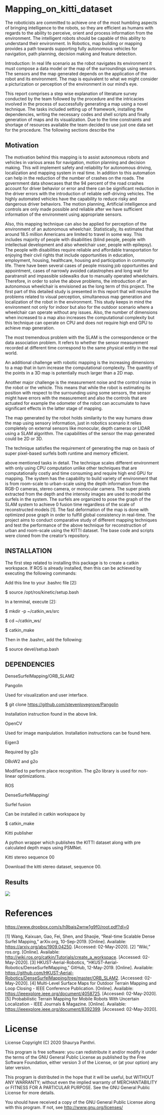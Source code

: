 # Mapping_on_kitti_dataset
The roboticists are committed to achieve one of the most humbling aspects of bringing intelligence to the robots, so they are efficient as humans with regards to the ability to perceive, orient and process information from the environment. The intelligent robots should be capable of this ability to understand their environment. In Robotics, map building or mapping provides a path towards supporting fully autonomous vehicles for navigation, path planning, decision making and feature detection. 

Introduction: In real life scenario as the robot navigates its environment it must compose a data model or the map of the surroundings using sensors. The sensors and the map generated depends on the application of the robot and its environment. The map is equivalent to what we might consider a picturization or perception of the environment in our mind’s eye.  

This report comprises a step wise explanation of literature survey conducted by the team followed by the procedure and the intricacies involved in the process of successfully generating a map using a novel technique. The tasks included setting up of framework, installing the dependencies, writing the necessary codes and shell scripts and finally generation of maps and its visualization. Due to the time constraints and shortage of resources available the team decided to use just one data set for the procedure. The following sections describe the  

## Motivation 

The motivation behind this mapping is to assist autonomous robots and vehicles in various areas for navigation, motion planning and decision making. This will implement safety and reliability for autonomous driving, localization and mapping system in real time. In addition to this automation can help in the reduction of the number of crashes on the roads. The government data showcases that the 94 percent of the road crashes account for driver behavior or error and there can be significant reduction in the driver errors with the introduction of reliable self-driving vehicles. The highly automated vehicles have the capability to reduce risky and dangerous driver behaviors. The motion planning, Artificial intelligence and controls are only made possible and reliable after we have sufficient information of the environment using appropriate sensors.  

Also, this mapping technique can also be applied for perception of the environment of an autonomous wheelchair. Statistically, its estimated that around 18.5 million Americans are limited to travel in some way. This includes majority of people with disabilities (blind people, people with intellectual development and also wheelchair user, people with epilepsy). The people with disabilities require reliable and affordable transportation for enjoying their civil rights that include opportunities in education, employment, housing, healthcare, housing and participation in community life. There have been several cases of people missing job opportunities and appointment, cases of narrowly avoided catastrophes and long wait for paratransit and impassible sidewalks due to manually operated wheelchairs. Therefore, in order to solve the above problems, the introduction of an autonomous wheelchair is envisioned as the long term of this project. The first part of this detailed study is presented in this report that will resolve the problems related to visual perception, simultaneous map generation and localization of the robot in the environment. This study keeps in mind the environment not only for indoor but also for the outdoor scenario where a wheelchair can operate without any issues. Also, the number of dimensions when increased to a map also increases the computational complexity but this technique can operate on CPU and does not require high end GPU to achieve map generation. 

The most tremendous problem with the SLAM is the correspondence or the data association problem. It refers to whether the sensor measurement recorded at different time correspond to the same physical entity in the real world.  

An additional challenge with robotic mapping is the increasing dimensions to a map that in turn increase the computational complexity. The quantity of the points in a 3D map is potentially much larger than a 2D map.  

Another major challenge is the measurement noise and the control noise in the robot or the vehicle. This means that while the robot is estimating its position with respect to the surrounding using some sensors, the sensor might have errors with the measurement and also the controls that are actuated for example the odometer of the robot can accumulate to have significant effects in the latter stage of mapping. 

The map generated by the robot holds similarity to the way humans draw the map using sensory information, just in robotics scenario it relies completely on external sensors like monocular, depth cameras or LIDAR using a SLAM algorithm. The capabilities of the sensor the map generated could be 2D or 3D. 

The technique satisfies the requirement of generating the map on basis of super pixel-based surfels both runtime and memory efficient.   
 

 

above mentioned tasks in detail. The technique scales different environment with only using CPU computation unlike other techniques that are computationally costly and time consuming and require high end GPU for mapping. The system has the capability to build variety of environment that is from room-scale to urban-scale using the depth information from the RGB-D cameras, stereo camera, or monocular camera. The super pixels extracted from the depth and the intensity images are used to model the surfels in the system. The surfels are organized to pose the graph of the SLAM system to achieve 0 fusion time regardless of the scale of reconstructed models [1]. The fast deformation of the map is done with optimized pose graph in order to fulfill global consistency in real-time. The project aims to conduct comparative study of different mapping techniques and test the performance of the above technique for reconstruction of urban and room-scale using the KITTI dataset. The base code and scripts were cloned from the creator’s repository. 

## INSTALLATION 

The first step related to installing this package is to create a catkin workspace. If ROS is already installed, then this can be achieved by executing the following commands: 

Add this line to your .bashrc file [2]: 

$ source /opt/ros/kinetic/setup.bash 

In a terminal, execute [2]: 

$ mkdir -p ~/catkin_ws/src 

$ cd ~/catkin_ws/ 

$ catkin_make 


Then in the .bashrc, add the following: 

$ source devel/setup.bash 

## DEPENDENCIES 
DenseSurfelMapping/ORB_SLAM2 

Pangolin 

Used for visualization and user interface. 

$ git clone https://github.com/stevenlovegrove/Pangolin 

Installation instruction found in the above link. 

OpenCV 

Used for image manipulation. Installation instructions can be found here. 

Eigen3 

Required by g2o 

DBoW2 and g2o 

Modified to perform place recognition. The g2o library is used for non-linear optimizations. 

ROS 

DenseSurfelMapping/ 

Surfel fusion 

Can be installed in catkin workspace by  

$ catkin_make 

Kitti publisher 

A python wrapper which publishes the KITTI dataset along with pre calculated depth maps using PSMNet. 

Kitti stereo sequence 00 

Download the kitti stereo dataset, sequence 00. 
## Results

![](IMages/14.jpg)



# References
https://www.dropbox.com/s/h9bais2wnw1g9f0/root.pdf?dl=0

[1] Wang, Kaixuan, Gao, Fei, Shen, and Shaojie, “Real-time Scalable Dense Surfel Mapping,” arXiv.org, 10-Sep-2019. [Online]. Available: https://arxiv.org/abs/1909.04250. [Accessed: 02-May-2020].
[2] “Wiki,” ros.org. [Online]. Available: http://wiki.ros.org/catkin/Tutorials/create_a_workspace. [Accessed: 02-May-2020].
[3] HKUST-Aerial-Robotics, “HKUST-Aerial-Robotics/DenseSurfelMapping,” GitHub, 12-May-2019. [Online]. Available: https://github.com/HKUST-Aerial-Robotics/DenseSurfelMapping/tree/master/ORB_SLAM2. [Accessed: 02-May-2020].
[4] Multi-Level Surface Maps for Outdoor Terrain Mapping and Loop Closing - IEEE Conference Publication. [Online]. Available: https://ieeexplore.ieee.org/document/4058725. [Accessed: 02-May-2020].
[5] Probabilistic Terrain Mapping for Mobile Robots With Uncertain Localization - IEEE Journals & Magazine. [Online]. Available: https://ieeexplore.ieee.org/document/8392399. [Accessed: 02-May-2020].


# License
License
Copyright (C) 2020 Shaurya Panthri.

This program is free software: you can redistribute it and/or modify it under the terms of the GNU General Public License as published by the Free Software Foundation, either version 3 of the License, or (at your option) any later version.

This program is distributed in the hope that it will be useful, but WITHOUT ANY WARRANTY; without even the implied warranty of MERCHANTABILITY or FITNESS FOR A PARTICULAR PURPOSE. See the GNU General Public License for more details.

You should have received a copy of the GNU General Public License along with this program. If not, see http://www.gnu.org/licenses/
